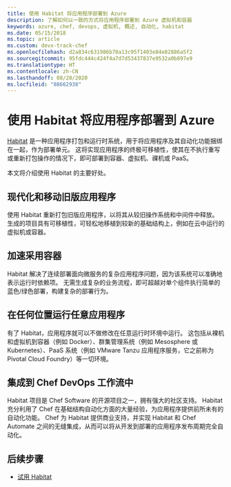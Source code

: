 ```yaml
---
title: 使用 Habitat 将应用程序部署到 Azure
description: 了解如何以一致的方式将应用程序部署到 Azure 虚拟机和容器
keywords: azure, chef, devops, 虚拟机, 概述, 自动化, habitat
ms.date: 05/15/2018
ms.topic: article
ms.custom: devx-track-chef
ms.openlocfilehash: d2a834c631986b70a13c95f1403e84e82886a5f2
ms.sourcegitcommit: 95fdc444c424f4a7d7d53437837e9532a0b897e9
ms.translationtype: HT
ms.contentlocale: zh-CN
ms.lasthandoff: 08/20/2020
ms.locfileid: "88662938"
---
```

# <a name="use-habitat-to-deploy-your-application-to-azure"></a>使用 Habitat 将应用程序部署到 Azure

[Habitat](https://www.habitat.sh/) 是一种应用程序打包和运行时系统，用于将应用程序及其自动化功能捆绑在一起，作为部署单元。 这将实现应用程序的终极可移植性，使其在不执行重写或重新打包操作的情况下，即可部署到容器、虚拟机、祼机或 PaaS。

本文将介绍使用 Habitat 的主要好处。

## <a name="modernize-and-move-legacy-applications"></a>现代化和移动旧版应用程序

使用 Habitat 重新打包旧版应用程序，以将其从较旧操作系统和中间件中释放。 生成的项目具有可移植性，可轻松地移植到较新的基础结构上，例如在云中运行的虚拟机或容器。

## <a name="accelerate-container-adoption"></a>加速采用容器

Habitat 解决了连续部署面向微服务的复杂应用程序问题，因为该系统可以准确地表示运行时依赖项。 无需生成复杂的业务流程，即可超越对单个组件执行简单的蓝色/绿色部署，构建复杂的部署行为。

## <a name="run-any-application-anywhere"></a>在任何位置运行任意应用程序

有了 Habitat，应用程序就可以不做修改在任意运行时环境中运行。 这包括从裸机和虚拟机到容器（例如 Docker）、群集管理系统（例如 Mesosphere 或 Kubernetes）、PaaS 系统（例如 VMware Tanzu 应用程序服务，它之前称为 Pivotal Cloud Foundry）等一切环境。

## <a name="integrate-into-the-chef-devops-workflow"></a>集成到 Chef DevOps 工作流中

Habitat 项目是 Chef Software 的开源项目之一，拥有强大的社区支持。 Habitat 充分利用了 Chef 在基础结构自动化方面的大量经验，为应用程序提供前所未有的自动化功能。 Chef 为 Habitat 提供商业支持，并实现 Habitat 和 Chef Automate 之间的无缝集成，从而可以将从开发到部署的应用程序发布周期完全自动化。

## <a name="next-steps"></a>后续步骤

* [试用 Habitat](https://www.habitat.sh/learn/)
